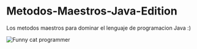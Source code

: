 # Metodos-Maestros-Java-Edition
Los metodos maestros para dominar el lenguaje de programacion Java :)

![Funny cat programmer](https://encrypted-tbn0.gstatic.com/images?q=tbn:ANd9GcS_joQ9lzpn6h_fURFu21n2CHD08Rila2yDoQ&s)
